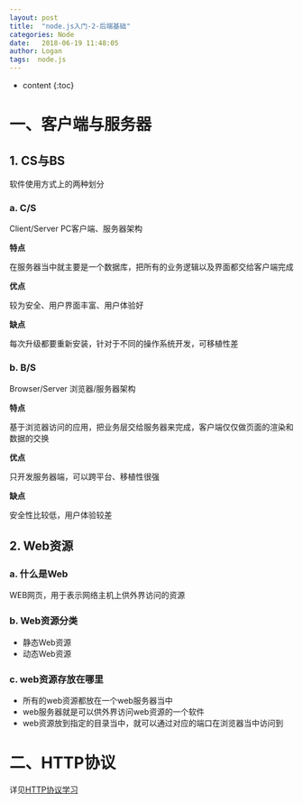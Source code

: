 ```yaml
---
layout: post
title:  "node.js入门-2-后端基础"
categories: Node
date:   2018-06-19 11:48:05
author: Logan
tags:  node.js
---
```


* content
{:toc}

# 一、客户端与服务器

## 1. CS与BS

软件使用方式上的两种划分

### a. C/S

Client/Server PC客户端、服务器架构

**特点**

在服务器当中就主要是一个数据库，把所有的业务逻辑以及界面都交给客户端完成

**优点**

较为安全、用户界面丰富、用户体验好

**缺点**

每次升级都要重新安装，针对于不同的操作系统开发，可移植性差

### b. B/S

Browser/Server 浏览器/服务器架构

**特点**

基于浏览器访问的应用，把业务层交给服务器来完成，客户端仅仅做页面的渲染和数据的交换

**优点**

只开发服务器端，可以跨平台、移植性很强

**缺点**

安全性比较低，用户体验较差





## 2. Web资源

### a. 什么是Web

WEB网页，用于表示网络主机上供外界访问的资源

### b. Web资源分类

- 静态Web资源
- 动态Web资源

### c. web资源存放在哪里

- 所有的web资源都放在一个web服务器当中
- web服务器就是可以供外界访问web资源的一个软件
- web资源放到指定的目录当中，就可以通过对应的端口在浏览器当中访问到

# 二、HTTP协议

详见[HTTP协议学习](https://logan70.github.io/2018/03/12/http/)

